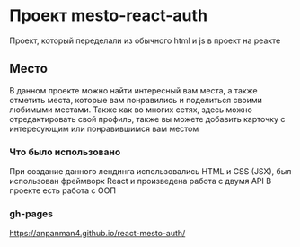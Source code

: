 # Проект mesto-react-auth

Проект, который переделали из обычного html и js в проект на реакте

## Место

В данном проекте можно найти интересный вам места, а также отметить места, которые вам понравились и поделиться своими любимыми местами. Также как во многих сетях, здесь можно отредактировать свой профиль, также вы можете добавить карточку с интересующим или понравившимся вам местом

### Что было использовано

При создание данного лендинга использовались HTML и CSS (JSX), был использован фреймворк React и произведена работа с двумя API
В проекте есть работа с ООП

### gh-pages
https://anpanman4.github.io/react-mesto-auth/